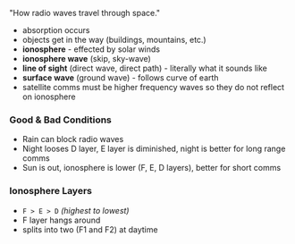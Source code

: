 "How radio waves travel through space."
- absorption occurs
- objects get in the way (buildings, mountains, etc.)
- **ionosphere** - effected by solar winds
- **ionosphere wave** (skip, sky-wave)
- **line of sight** (direct wave, direct path) - literally what it sounds like
- **surface wave** (ground wave) - follows curve of earth
- satellite comms must be higher frequency waves so they do not reflect on ionosphere
### Good & Bad Conditions
- Rain can block radio waves
- Night looses D layer, E layer is diminished, night is better for long range comms
- Sun is out, ionosphere is lower (F, E, D layers), better for short comms
### Ionosphere Layers
- `F > E > D` *(highest to lowest)*
- F layer hangs around
- splits into two (F1 and F2) at daytime